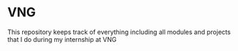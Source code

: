 # VNG
This repository keeps track of everything including all modules and projects that I do during my internship at VNG
